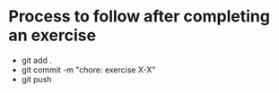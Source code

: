 # Process to follow after completing an exercise
 - git add .
 - git commit -m "chore: exercise X-X"
 - git push